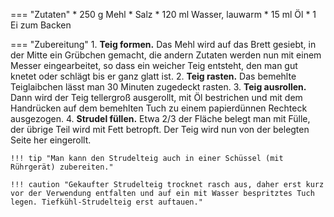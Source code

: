 === "Zutaten"
    * 250 g Mehl
    * Salz
    * 120 ml Wasser, lauwarm
    * 15 ml Öl
    * 1 Ei zum Backen

=== "Zubereitung"
    1. **Teig formen.** Das Mehl wird auf das Brett gesiebt, in der Mitte ein Grübchen gemacht, die andern Zutaten werden nun mit einem Messer eingearbeitet, so dass ein weicher Teig entsteht, den man gut knetet oder schlägt bis er ganz glatt ist.
    2. **Teig rasten.** Das bemehlte Teiglaibchen lässt man 30 Minuten zugedeckt rasten.
    3. **Teig ausrollen.** Dann wird der Teig tellergroß ausgerollt, mit Öl bestrichen und mit dem Handrücken auf dem bemehlten Tuch zu einem papierdünnen Rechteck ausgezogen.
    4. **Strudel füllen.** Etwa 2/3 der Fläche belegt man mit Fülle, der übrige Teil wird mit Fett betropft. Der Teig wird nun von der belegten Seite her eingerollt.

    !!! tip "Man kann den Strudelteig auch in einer Schüssel (mit Rührgerät) zubereiten."

    !!! caution "Gekaufter Strudelteig trocknet rasch aus, daher erst kurz vor der Verwendung entfalten und auf ein mit Wasser bespritztes Tuch legen. Tiefkühl-Strudelteig erst auftauen."

[^grannies]:
    Cooking Grannies. ["Handgezogener Apfelstrudel von Oma Aloisia - Rezept Video - Cooking Grannies."](https://youtu.be/eyoi82xgOxE) _YouTube._ 15 October 2018.
[^kochen]:
    Kochen & Küche - Ihr regionales Kochmagazin. ["Strudelteig selber machen (Franz Schauer) - Anleitung von Kochen & Küche - Das ländliche Kochmagazin."](https://www.youtube.com/watch?v=5nzbPcSCXhM) _YouTube._ 25 Februar 2016.
[^müller_walser]:
    {{ cite.müller_walser_mein_erstes_kochbuch }} 35-6.
